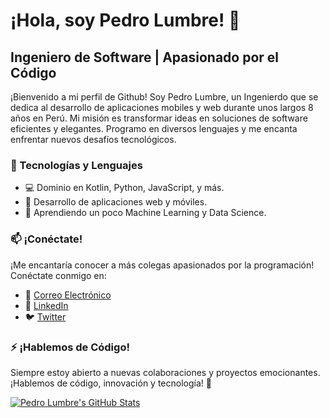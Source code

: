 # ¡Hola, soy Pedro Lumbre! 👋

## Ingeniero de Software | Apasionado por el Código

¡Bienvenido a mi perfil de Github! Soy Pedro Lumbre, un Ingenierdo que se dedica al desarrollo de aplicaciones mobiles y web durante unos largos 8 años en Perú. Mi misión es transformar ideas en soluciones de software eficientes y elegantes. Programo en diversos lenguajes y me encanta enfrentar nuevos desafíos tecnológicos.

### 🔧 Tecnologías y Lenguajes

- 💻 Dominio en Kotlin, Python, JavaScript, y más.
- 🚀 Desarrollo de aplicaciones web y móviles.
- 🧠 Aprendiendo un poco Machine Learning y Data Science.

### 📫 ¡Conéctate!

¡Me encantaría conocer a más colegas apasionados por la programación! Conéctate conmigo en:

- 📧 [Correo Electrónico](mailto:pedro.lumbre@email.com)
- 💼 [LinkedIn](https://www.linkedin.com/in/droperdev/)
- 🐦 [Twitter](https://twitter.com/pedro_lumbre)

### ⚡ ¡Hablemos de Código!

Siempre estoy abierto a nuevas colaboraciones y proyectos emocionantes. ¡Hablemos de código, innovación y tecnología! 🚀

[![Pedro Lumbre's GitHub Stats](https://github-readme-stats.vercel.app/api?username=droperdev&show_icons=true&theme=radical)](https://github.com/droperdev)
